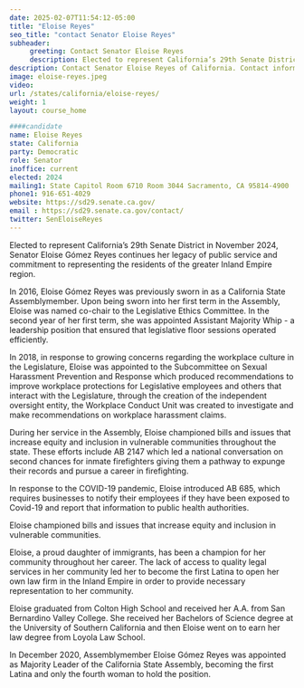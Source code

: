 ```yaml
---
date: 2025-02-07T11:54:12-05:00
title: "Eloise Reyes"
seo_title: "contact Senator Eloise Reyes"
subheader:
     greeting: Contact Senator Eloise Reyes
     description: Elected to represent California’s 29th Senate District in November 2024, Senator Eloise Gómez Reyes continues her legacy of public service and commitment to representing the residents of the greater Inland Empire region.
description: Contact Senator Eloise Reyes of California. Contact information for Eloise Reyes includes email address, phone number, and mailing address.
image: eloise-reyes.jpeg
video:
url: /states/california/eloise-reyes/
weight: 1
layout: course_home

####candidate
name: Eloise Reyes
state: California
party: Democratic
role: Senator
inoffice: current
elected: 2024
mailing1: State Capitol Room 6710 Room 3044 Sacramento, CA 95814-4900
phone1: 916-651-4029
website: https://sd29.senate.ca.gov/
email : https://sd29.senate.ca.gov/contact/
twitter: SenEloiseReyes
---
```

Elected to represent California’s 29th Senate District in November 2024, Senator Eloise Gómez Reyes continues her legacy of public service and commitment to representing the residents of the greater Inland Empire region.

In 2016, Eloise Gómez Reyes was previously sworn in as a California State Assemblymember. Upon being sworn into her first term in the Assembly, Eloise was named co-chair to the Legislative Ethics Committee. In the second year of her first term, she was appointed Assistant Majority Whip - a leadership position that ensured that legislative floor sessions operated efficiently.

In 2018, in response to growing concerns regarding the workplace culture in the Legislature, Eloise was appointed to the Subcommittee on Sexual Harassment Prevention and Response which produced recommendations to improve workplace protections for Legislative employees and others that interact with the Legislature, through the creation of the independent oversight entity, the Workplace Conduct Unit was created to investigate and make recommendations on workplace harassment claims.

During her service in the Assembly, Eloise championed bills and issues that increase equity and inclusion in vulnerable communities throughout the state. These efforts include AB 2147 which led a national conversation on second chances for inmate firefighters giving them a pathway to expunge their records and pursue a career in firefighting.

In response to the COVID-19 pandemic, Eloise introduced AB 685, which requires businesses to notify their employees if they have been exposed to Covid-19 and report that information to public health authorities.

Eloise championed bills and issues that increase equity and inclusion in vulnerable communities.

Eloise, a proud daughter of immigrants, has been a champion for her community throughout her career. The lack of access to quality legal services in her community led her to become the first Latina to open her own law firm in the Inland Empire in order to provide necessary representation to her community.

Eloise graduated from Colton High School and received her A.A. from San Bernardino Valley College. She received her Bachelors of Science degree at the University of Southern California and then Eloise went on to earn her law degree from Loyola Law School.

In December 2020, Assemblymember Eloise Gómez Reyes was appointed as Majority Leader of the California State Assembly, becoming the first Latina and only the fourth woman to hold the position.
